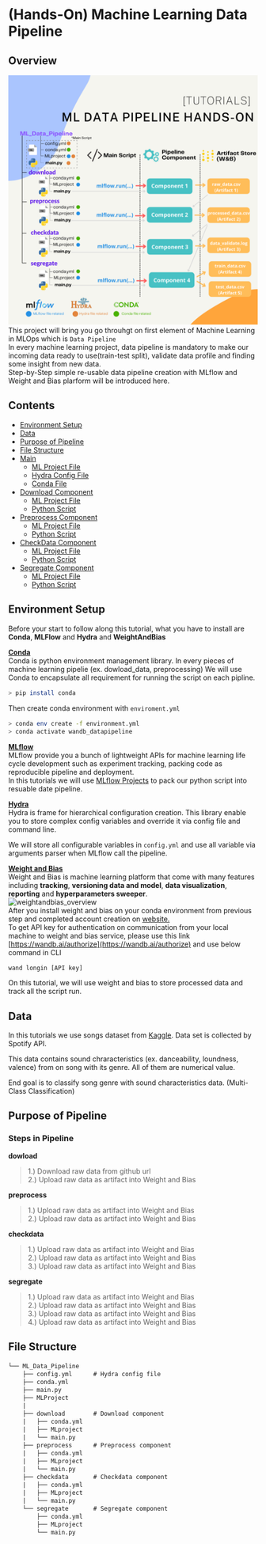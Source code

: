# (Hands-On) Machine Learning Data Pipeline

## Overview
![Project Overview](./Asset/ml_Data_pipe_overview.png) <br/>
This project will bring you go throuhgt on first element of Machine Learning in MLOps which is ```Data Pipeline``` <br/>
In every machine learning project, data pipeline is mandatory to make our incoming data ready to use(train-test split), validate data profile and finding some insight from new data. <br/>
Step-by-Step simple re-usable data pipeline creation with MLflow and Weight and Bias plarform will be introduced here.


## Contents
- [Environment Setup](#set-up)
- [Data](#data)
- [Purpose of Pipeline](#purpose-of-pipeline)
- [File Structure](#file-structure)
- [Main](#main)
  * [ML Project File](#ml-project-file)
  * [Hydra Config File](#hydra-config-file)
  * [Conda File](#hydra-config-file)
- [Download Component](#download_component)
  * [ML Project File](#ml-project-file)
  * [Python Script](#python-script)
- [Preprocess Component](#preprocess_component)
  * [ML Project File](#ml-project-file)
  * [Python Script](#python-script)
- [CheckData Component](#checkdata_component)
  * [ML Project File](#ml-project-file)
  * [Python Script](#python-script)
- [Segregate Component](#segregate_component)
  * [ML Project File](#ml-project-file)
  * [Python Script](#python-script)
  
## Environment Setup
Before your start to follow along this tutorial, what you have to install are  **Conda**, **MLFlow** and **Hydra** and **WeightAndBias**

**[Conda](https://docs.conda.io/en/latest/)** <br/>
Conda is python environment management library.
In every pieces of machine learning pipelie (ex. dowload_data, preprocessing) We will use Conda to encapsulate all requirement for running the script on each pipline.
```bash
> pip install conda
```
Then create conda environment with ```enviroment.yml```

``` bash
> conda env create -f environment.yml
> conda activate wandb_datapipeline
```

**[MLflow](https://mlflow.org/)** <br/>
MLflow provide you a bunch of lightweight APIs for machine learning life cycle development such as experiment tracking, packing code as reproducible pipeline and deployment.<br/>
In this tutorials we will use [MLflow Projects](https://www.mlflow.org/docs/latest/projects.html) to pack our python script into resuable date pipeline.

**[Hydra](https://github.com/facebookresearch/hydra)** <br/>
Hydra is frame for hierarchical configuration creation. This library enable you to store complex config variables and override it via config file and command line.

We will store all configurable variables in ```config.yml``` and use all variable via arguments parser when MLflow call the pipeline.

**[Weight and Bias](https://wandb.ai/home)** <br/>
Weight and Bias is machine learning platform that come with many features including **tracking**, **versioning data and model**, **data visualization**, **reporting** and **hyperparameters sweeper**. <br/>
![weightandbias_overview](./Asset/weightandbias_overview.gif) <br/>
After you install weight and bias on your conda environment from previous step and completed account creation on [website.](https://wandb.ai) <br/>
To get API key for authentication on communication from your local machine to weight and bias service, please use this link [https://wandb.ai/authorize](https://wandb.ai/authorize) and use below command in CLI
``` %python
wand longin [API key]
```

On this tutorial, we will use weight and bias to store processed data and track all the script run.

## Data
In this tutorials we use songs dataset from [Kaggle](https://www.kaggle.com/mrmorj/dataset-of-songs-in-spotify). Data set is collected by Spotify API.<br/>


This data contains sound chraracteristics (ex. danceability, loundness, valence) from on song with its genre. All of them are numerical value.

End goal is to classify song genre with sound characteristics data. (Multi-Class Classification)

## Purpose of Pipeline


### **Steps in Pipeline**
**dowload**
> 1.) Download raw data from github url <br/>
> 2.) Upload raw data as artifact into Weight and Bias <br/>

**preprocess**
> 1.) Upload raw data as artifact into Weight and Bias <br/>
> 2.) Upload raw data as artifact into Weight and Bias <br/>

**checkdata**
> 1.) Upload raw data as artifact into Weight and Bias <br/>
> 2.) Upload raw data as artifact into Weight and Bias <br/>
> 3.) Upload raw data as artifact into Weight and Bias <br/>

**segregate**
> 1.) Upload raw data as artifact into Weight and Bias <br/>
> 2.) Upload raw data as artifact into Weight and Bias <br/>
> 3.) Upload raw data as artifact into Weight and Bias <br/>
> 4.) Upload raw data as artifact into Weight and Bias <br/>


## File Structure
    └── ML_Data_Pipeline
        ├── config.yml      # Hydra config file
        ├── conda.yml             
        ├── main.py
        ├── MLProject
        |
        ├── download        # Download component
        |   ├── conda.yml            
        |   ├── MLproject
        |   └── main.py
        ├── preprocess      # Preprocess component
        |   ├── conda.yml            
        |   ├── MLproject
        |   └── main.py
        ├── checkdata       # Checkdata component
        |   ├── conda.yml            
        |   ├── MLproject
        |   └── main.py
        └── segregate       # Segregate component
            ├── conda.yml            
            ├── MLproject
            └── main.py
 